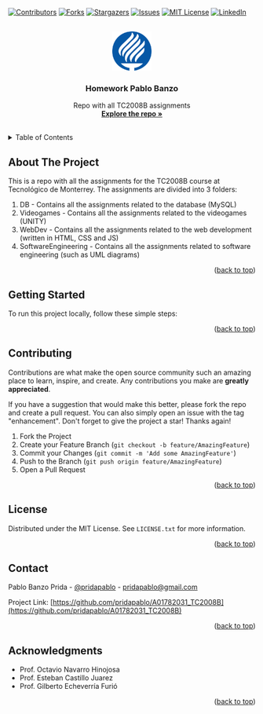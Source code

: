 <a name="readme-top"></a>

<!--
*** Thanks for checking out the Best-README-Template. If you have a suggestion
*** that would make this better, please fork the repo and create a pull request
*** or simply open an issue with the tag "enhancement".
*** Don't forget to give the project a star!
*** Thanks again! Now go create something AMAZING! :D
-->

<!-- PROJECT SHIELDS -->

<!--
*** I'm using markdown "reference style" links for readability.
*** Reference links are enclosed in brackets [ ] instead of parentheses ( ).
*** See the bottom of this document for the declaration of the reference variables
*** for contributors-url, forks-url, etc. This is an optional, concise syntax you may use.
*** https://www.markdownguide.org/basic-syntax/#reference-style-links
-->

[![Contributors][contributors-shield]][contributors-url]
[![Forks][forks-shield]][forks-url]
[![Stargazers][stars-shield]][stars-url]
[![Issues][issues-shield]][issues-url]
[![MIT License][license-shield]][license-url]
[![LinkedIn][linkedin-shield]][linkedin-url]

<!-- PROJECT LOGO -->

<br />
<div align="center">
  <a href="https://github.com/pridapablo/A01782031_TC2008B">
    <img src="images/Logo_TEC.svg" alt="Logo" width="80" height="80">
  </a>

<h3 align="center">Homework Pablo Banzo</h3>

<p align="center">
    Repo with all TC2008B assignments
    <br />
    <a href="https://github.com/pridapablo/A01782031_TC2008B"><strong>Explore the repo »</strong></a>
    <br />
    <br />

</p>
</div>

<!-- TABLE OF CONTENTS -->

<details>
  <summary>Table of Contents</summary>
  <ol>
    <li>
      <a href="#about-the-project">About The Project</a>
    </li>
    <li>
      <a href="#getting-started">Getting Started</a>
    </li>
    <li><a href="#contributing">Contributing</a></li>
    <li><a href="#license">License</a></li>
    <li><a href="#contact">Contact</a></li>
    <li><a href="#acknowledgments">Acknowledgments</a></li>
  </ol>
</details>

<!-- ABOUT THE PROJECT -->

## About The Project

This is a repo with all the assignments for the TC2008B course at Tecnológico de Monterrey. The assignments are divided into 3 folders:

1. DB - Contains all the assignments related to the database (MySQL)
2. Videogames - Contains all the assignments related to the videogames (UNITY)
3. WebDev - Contains all the assignments related to the web development (written in HTML, CSS and JS)
4. SoftwareEngineering - Contains all the assignments related to software engineering (such as UML diagrams)

<p align="right">(<a href="#readme-top">back to top</a>)</p>

<!-- GETTING STARTED -->

## Getting Started

To run this project locally, follow these simple steps:

<p align="right">(<a href="#readme-top">back to top</a>)</p>

## Contributing

Contributions are what make the open source community such an amazing place to learn, inspire, and create. Any contributions you make are **greatly appreciated**.

If you have a suggestion that would make this better, please fork the repo and create a pull request. You can also simply open an issue with the tag "enhancement".
Don't forget to give the project a star! Thanks again!

1. Fork the Project
2. Create your Feature Branch (`git checkout -b feature/AmazingFeature`)
3. Commit your Changes (`git commit -m 'Add some AmazingFeature'`)
4. Push to the Branch (`git push origin feature/AmazingFeature`)
5. Open a Pull Request

<p align="right">(<a href="#readme-top">back to top</a>)</p>

<!-- LICENSE -->

## License

Distributed under the MIT License. See `LICENSE.txt` for more information.

<p align="right">(<a href="#readme-top">back to top</a>)</p>

<!-- CONTACT -->

## Contact

Pablo Banzo Prida - [@pridapablo](https://twitter.com/pridapablo) - pridapablo@gmail.com

Project Link: [https://github.com/pridapablo/A01782031_TC2008B](https://github.com/pridapablo/A01782031_TC2008B)

<p align="right">(<a href="#readme-top">back to top</a>)</p>

<!-- ACKNOWLEDGMENTS -->

## Acknowledgments

- Prof. Octavio Navarro Hinojosa
- Prof. Esteban Castillo Juarez
- Prof. Gilberto Echeverría Furió

<p align="right">(<a href="#readme-top">back to top</a>)</p>

<!-- MARKDOWN LINKS & IMAGES -->

<!-- https://www.markdownguide.org/basic-syntax/#reference-style-links -->

[contributors-shield]: https://img.shields.io/github/contributors/pridapablo/A01782031_TC2008B.svg?style=for-the-badge
[contributors-url]: https://github.com/pridapablo/A01782031_TC2008B/graphs/contributors
[forks-shield]: https://img.shields.io/github/forks/pridapablo/A01782031_TC2008B.svg?style=for-the-badge
[forks-url]: https://github.com/pridapablo/A01782031_TC2008B/network/members
[stars-shield]: https://img.shields.io/github/stars/pridapablo/A01782031_TC2008B.svg?style=for-the-badge
[stars-url]: https://github.com/pridapablo/A01782031_TC2008B/stargazers
[issues-shield]: https://img.shields.io/github/issues/pridapablo/A01782031_TC2008B.svg?style=for-the-badge
[issues-url]: https://github.com/pridapablo/A01782031_TC2008B/issues
[license-shield]: https://img.shields.io/github/license/pridapablo/A01782031_TC2008B.svg?style=for-the-badge
[license-url]: https://github.com/pridapablo/A01782031_TC2008B/blob/master/LICENSE.txt
[linkedin-shield]: https://img.shields.io/badge/-LinkedIn-black.svg?style=for-the-badge&logo=linkedin&colorB=555
[linkedin-url]: https://linkedin.com/in/pridapablo
[product-screenshot]: images/screenshot.png
[next.js]: https://img.shields.io/badge/next.js-000000?style=for-the-badge&logo=nextdotjs&logoColor=white
[next-url]: https://nextjs.org/
[react.js]: https://img.shields.io/badge/React-20232A?style=for-the-badge&logo=react&logoColor=61DAFB
[react-url]: https://reactjs.org/
[vue.js]: https://img.shields.io/badge/Vue.js-35495E?style=for-the-badge&logo=vuedotjs&logoColor=4FC08D
[vue-url]: https://vuejs.org/
[angular.io]: https://img.shields.io/badge/Angular-DD0031?style=for-the-badge&logo=angular&logoColor=white
[angular-url]: https://angular.io/
[svelte.dev]: https://img.shields.io/badge/Svelte-4A4A55?style=for-the-badge&logo=svelte&logoColor=FF3E00
[svelte-url]: https://svelte.dev/
[laravel.com]: https://img.shields.io/badge/Laravel-FF2D20?style=for-the-badge&logo=laravel&logoColor=white
[laravel-url]: https://laravel.com
[bootstrap.com]: https://img.shields.io/badge/Bootstrap-563D7C?style=for-the-badge&logo=bootstrap&logoColor=white
[bootstrap-url]: https://getbootstrap.com
[jquery.com]: https://img.shields.io/badge/jQuery-0769AD?style=for-the-badge&logo=jquery&logoColor=white
[jquery-url]: https://jquery.com
